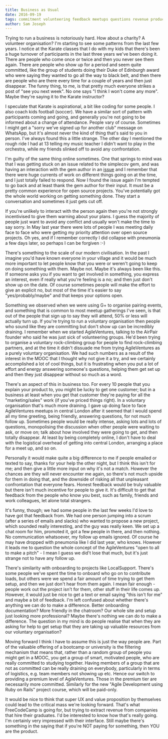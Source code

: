 ```yaml
---
title: Business as Usual
date: 2016-09-19
tags: commitment volunteering feedback meetups questions revenue product fees
author: Sam Joseph
---
```



Trying to run a business is notoriously hard.  How about a charity?  A volunteer organisation?  I'm starting to see some patterns from the last few years.  I notice at the Karate classes that I do with my kids that there's been a huge turnover of participants in the last three years we've been doing it.  There are people who come once or twice and then you never see them again.  There are people who show up for a period and seem quite committed, like the group of students doing their Duke of Edinburgh award who were saying they wanted to go all the way to black belt, and then there are people who are there every time for a couple of years and then just disappear.  The funny thing, to me, is that pretty much everyone strikes a post of "see you next week".  No one says "I think I won't come any more".  Maybe they're saying it to the Karate instructor?

I speculate that Karate is aspirational, a bit like coding for some people.  I also coach kids football (soccer).  We have a similar sort of pattern with participants coming and going, and generally you're not going to be informed about a change of attendance.   People vary of course.  Sometimes I might get a "sorry we've signed up for another club" message on WhatsApp, but it's almost never the kind of thing that's said to you in person.  I've always found this a little strange.  The other day I mentioned the rough ride I had at 13 telling my music teacher I didn't want to play in the orchestra, while my friends slinked off to avoid any confrontation.

I'm guilty of the same thing online sometimes.  One that springs to mind was that I was getting stuck on an issue related to the simplecov gem, and was having an interaction with the gem author in an [issue](https://github.com/colszowka/simplecov-html/issues/41) and I remember that there were huge currents of work on different things going on at the time, and I just totally failed to respond.  Now I found the issue again I'm tempted to go back and at least thank the gem author for their input.  It must be a pretty common experience for open source projects.  You've potentially got the whole world working on getting something done.  They start a conversation and sometimes it just gets cut off.

If you're unlikely to interact with the person again then you're not strongly incentivised to give them warning about your plans.  I guess the majority of people just want to avoid any conflict and usually won't make the time to say sorry.  In May last year there were lots of people I was meeting daily face to face who were getting my priority attention over open source projects.  Oh yes, and if I remember correctly I did collapse with pneumonia a few days later, so perhaps I can be forgiven :-)

There's something to the scale of our modern civilisation.  In the past I imagine you'd have known everyone in your village and it would be much more important to let people know that you were or weren't going to keep on doing something with them.  Maybe not.  Maybe it's always been like this.  If someone asks you if you want to get involved in something, you express an interest, even if really what you're feeling is a no; and then just don't show up on the date.  Of course sometimes people will make the effort to give an explicit no, but most of the time it's easier to say "yes/probably/maybe" and that keeps your options open.  

Something we observed when we were using G+ to organise pairing events, and something that is common to most meetup gatherings I've seen, is that out of the people that sign up to say they will attend, 50% or less will actually turn up.  If you're trying to run a voluntary organisation then people who sound like they are committing but don't show up can be incredibly draining.  I remember when we started AgileVentures, talking to the AirPair founder who said he was just sick of volunteering groups.  He'd been trying to organise a voluntary rock-climbing group for people to find rock-climbing partners, and at the time it didn't dissuade me from trying AgileVentures as a purely voluntary organisation.  We had such numbers as a result of the interest in the MOOC that I thought why not give it a try, and we certainly accomplished a lot of cool things, but it is frustrating when you put a lot of effort and energy answering someone's questions, helping them get set up and then they just disappear without so much as a word.

There's an aspect of this in business too.  For every 10 people that you explain your product to, you might be lucky to get one customer; but in a business at least when you get that customer they're paying for all the "marketing/sales" work (if you've priced things right).  In a voluntary organisation that's much more draining.  I gave up doing face to face AgileVentures meetups in central London after it seemed that I would spend all my time greeting, being friendly, answering questions, for not much follow up.  Sometimes people would be really intense, asking lots and lots of questions, monopolising the discussion when other people were waiting to ask, or move on; talk about how involved they were going to get, and then totally disappear.  At least by being completely online, I don't have to deal with the logistical overhead of getting into central London, arranging a place for a meet up, and so on.

Personally it would make quite a big difference to me if people emailed or texted to say, thanks for your help the other night, but I think this isn't for me; and then give a little more input on why it's not a match.  However the chances are they will never encounter me again, so there's not much upside for them in doing that, and the downside of risking all that unpleasant confrontation that everyone fears.  Honest feedback would be truly valuable but there isn't much incentive for people to give it.  It's difficult to get that feedback from the people who know you best, such as family, friends and work colleagues, let alone total strangers.

It's funny, though; we had some people in the last few weeks I'd love to have got that feedback from.  We had one person jumping into a scrum (after a series of emails and slacks) who wanted to propose a new project, which sounded really interesting, and the guy was really keen.  We set up a chat room for him, promoted it, got a few people in there, and then nothing.  No communication whatsoever, my follow up emails ignored.  Of course he may have dropped with pneumonia like I did last year, who knows.  However it leads me to question the whole concept of the AgileVentures "open to all to make a pitch" - I mean I guess we did't lose that much, but it's just strange not to have any follow up.

There's similarity with onboarding to projects like LocalSupport.  There's some people we've spent the time to onboard who go on to contribute loads, but others were we spend a fair amount of time trying to get them setup, and then we just don't hear from them again.  I mean fair enough - people work out the project isn't for them, other stuff in their life comes up.  However, it would just be nice to get a text or email saying "this isn't for me" and maybe a bit of feedback.  I'm left confused about whether there's anything we can do to make a difference.  Better onboarding documentation?  More friendly in the chatroom? Our whole site and setup just looking more professional? Maybe there's nothing we can do to make a difference.  The question in my mind is do people realise that when they are asking for help to get setup that they are taking up valuable resources from our voluntary organisation?

Moving forward I think I have to assume this is just the way people are.  Part of the valuable offering of a bootcamp or university is the filtering mechanism that means that, rather than a random group of people you might get in a MOOC, you get a group of smart, motivated people, who are really committed to studying together.  Having members of a group that are not as committed can be really draining on everybody, particularly in terms of logistics, e.g. team members not showing up etc.  Hence our switch to providing a premium level of AgileVentures.  Those in the premium tier are necessarily more committed.  Similarly for the new "Agile Development using Ruby on Rails" project course, which will be paid-only.

It would be nice to think that super UX and value proposition by themselves could lead to the critical mass we're looking forward.  That's what FreeCodeCamp is going for, but trying to extract revenue from companies that hire their graduates.  I'd be interested to know how that's really going. I'm certainly very impressed with their interface.  Still maybe there's something in the saying that if you're NOT paying for something, then YOU are the product.


